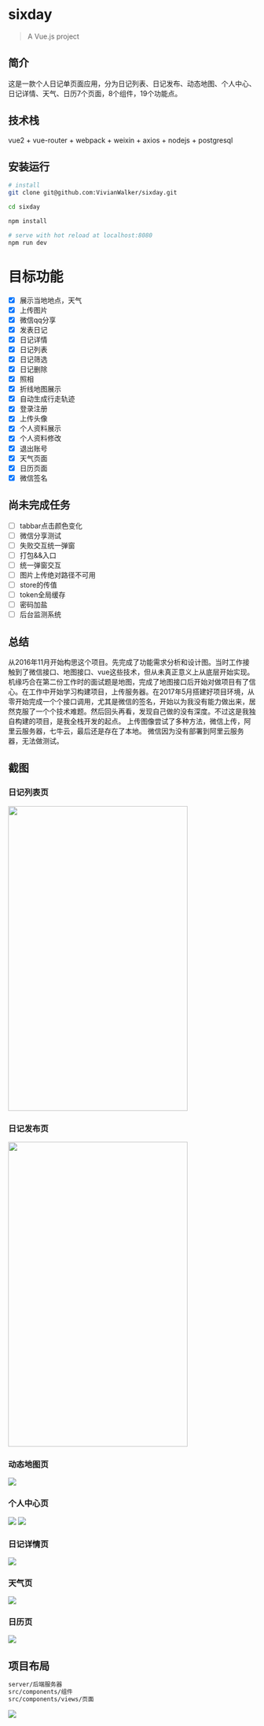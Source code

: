 # sixday

> A Vue.js project

## 简介
这是一款个人日记单页面应用，分为日记列表、日记发布、动态地图、个人中心、日记详情、天气、日历7个页面，8个组件，19个功能点。

## 技术栈
vue2 + vue-router + webpack + weixin + axios + nodejs + postgresql
   

## 安装运行

``` bash
# install
git clone git@github.com:VivianWalker/sixday.git

cd sixday

npm install

# serve with hot reload at localhost:8080
npm run dev
```

# 目标功能
- [x] 展示当地地点，天气
- [x] 上传图片
- [x] 微信qq分享
- [x] 发表日记
- [x] 日记详情
- [x] 日记列表
- [x] 日记筛选
- [x] 日记删除
- [x] 照相
- [x] 折线地图展示
- [x] 自动生成行走轨迹
- [x] 登录注册
- [x] 上传头像
- [x] 个人资料展示
- [x] 个人资料修改
- [x] 退出账号
- [x] 天气页面
- [x] 日历页面
- [x] 微信签名

## 尚未完成任务
- [ ] tabbar点击颜色变化
- [ ] 微信分享测试
- [ ] 失败交互统一弹窗
- [ ] 打包&&入口
- [ ] 统一弹窗交互
- [ ] 图片上传绝对路径不可用
- [ ] store的传值
- [ ] token全局缓存
- [ ] 密码加盐
- [ ] 后台监测系统

## 总结
从2016年11月开始构思这个项目。先完成了功能需求分析和设计图。当时工作接触到了微信接口、地图接口、vue这些技术，但从未真正意义上从底层开始实现。机缘巧合在第二份工作时的面试题是地图，完成了地图接口后开始对做项目有了信心。在工作中开始学习构建项目，上传服务器。在2017年5月搭建好项目环境，从零开始完成一个个接口调用，尤其是微信的签名，开始以为我没有能力做出来，居然克服了一个个技术难题。然后回头再看，发现自己做的没有深度。不过这是我独自构建的项目，是我全栈开发的起点。
上传图像尝试了多种方法，微信上传，阿里云服务器，七牛云，最后还是存在了本地。
微信因为没有部署到阿里云服务器，无法做测试。

## 截图

### 日记列表页
<img src="https://github.com/VivianWalker/sixday/tree/master/screenshots/1.png" width="365" height="619"/> 

### 日记发布页
<img src="https://github.com/VivianWalker/sixday/tree/master/screenshots/2.png" width="365" height="619"/> 

### 动态地图页
<img src="https://github.com/VivianWalker/sixday/tree/master/screenshots/3.png"/> 

### 个人中心页
<img src="https://github.com/VivianWalker/sixday/tree/master/screenshots/4.png"/> 
<img src="https://github.com/VivianWalker/sixday/tree/master/screenshots/41.png"/> 

### 日记详情页
<img src="https://github.com/VivianWalker/sixday/tree/master/screenshots/21.png"/> 

### 天气页
<img src="https://github.com/VivianWalker/sixday/tree/master/screenshots/12.png"/> 

### 日历页
<img src="https://github.com/VivianWalker/sixday/tree/master/screenshots/11.png"/> 

## 项目布局

``` bash
server/后端服务器
src/components/组件
src/components/views/页面
```
<img src="https://github.com/VivianWalker/sixday/tree/master/screenshots/catalog.png"/> 